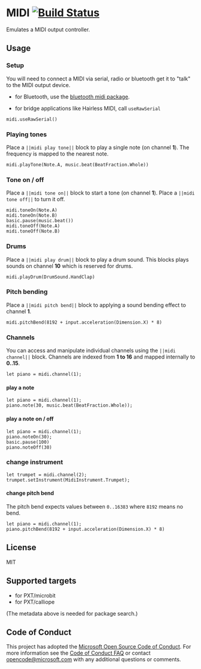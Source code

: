 # MIDI [![Build Status](https://travis-ci.org/Microsoft/pxt-midi.svg?branch=master)](https://travis-ci.org/Microsoft/pxt-midi)

Emulates a MIDI output controller.

## Usage

### Setup

You will need to connect a MIDI via serial, radio or bluetooth get it to "talk" to the MIDI output device.

* for Bluetooth, use the [bluetooth midi package](https://pxt.microbit.org/pkg/microsoft/pxt-bluetooth-midi).

* for bridge applications like Hairless MIDI, call ``useRawSerial``

```block
midi.useRawSerial()
```

### Playing tones

Place a ``||midi play tone||`` block to play a single note (on channel **1**). 
The frequency is mapped to the nearest note.

```block
midi.playTone(Note.A, music.beat(BeatFraction.Whole))
```

### Tone on / off

Place a ``||midi tone on||`` block to start a tone (on channel **1**).
Place a ``||midi tone off||`` to turn it off.

```block
midi.toneOn(Note.A)
midi.toneOn(Note.B)
basic.pause(music.beat())
midi.toneOff(Note.A)
midi.toneOff(Note.B)
```

### Drums

Place a ``||midi play drum||`` block to play a drum sound. This blocks plays sounds on channel **10** which is reserved for drums.

```block
midi.playDrum(DrumSound.HandClap)
```

### Pitch bending

Place a ``||midi pitch bend||`` block to applying a sound bending effect to channel **1**.

```block
midi.pitchBend(8192 + input.acceleration(Dimension.X) * 8)
```

### Channels

You can access and manipulate individual channels using the ``||midi channel||`` block.
Channels are indexed from **1 to 16** and mapped internally to **0..15**.

```block
let piano = midi.channel(1);
```

#### play a note

```block
let piano = midi.channel(1);
piano.note(30, music.beat(BeatFraction.Whole));
```

#### play a note on / off

```block
let piano = midi.channel(1);
piano.noteOn(30);
basic.pause(100)
piano.noteOff(30)
```

### change instrument

```block
let trumpet = midi.channel(2);
trumpet.setInstrument(MidiInstrument.Trumpet);
```

#### change pitch bend

The pitch bend expects values between ``0..16383`` where ``8192`` means no bend.

```block
let piano = midi.channel(1);
piano.pitchBend(8192 + input.acceleration(Dimension.X) * 8)
```
## License

MIT

## Supported targets

* for PXT/microbit
* for PXT/calliope

(The metadata above is needed for package search.)

## Code of Conduct

This project has adopted the [Microsoft Open Source Code of Conduct](https://opensource.microsoft.com/codeofconduct/). For more information see the [Code of Conduct FAQ](https://opensource.microsoft.com/codeofconduct/faq/) or contact [opencode@microsoft.com](mailto:opencode@microsoft.com) with any additional questions or comments.
